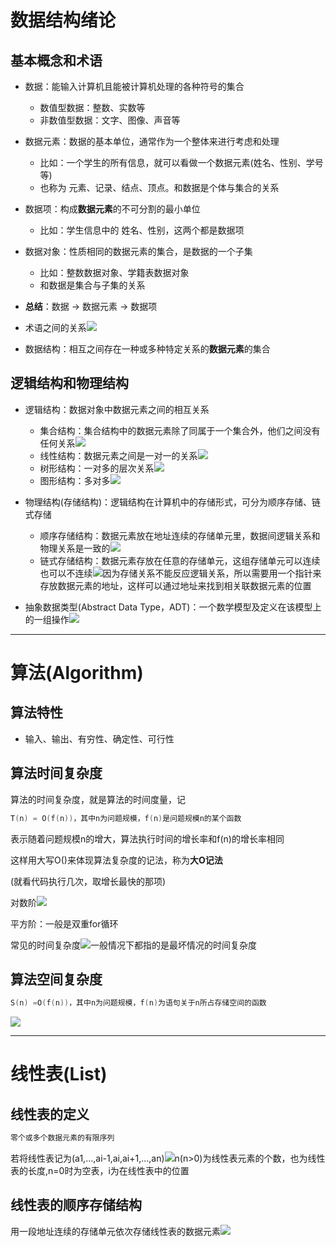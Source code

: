 # 数据结构绪论

## 基本概念和术语

* 数据：能输入计算机且能被计算机处理的各种符号的集合
    * 数值型数据：整数、实数等
    * 非数值型数据：文字、图像、声音等

* 数据元素：数据的基本单位，通常作为一个整体来进行考虑和处理
    * 比如：一个学生的所有信息，就可以看做一个数据元素(姓名、性别、学号等)
    * 也称为 元素、记录、结点、顶点。和数据是个体与集合的关系

* 数据项：构成**数据元素**的不可分割的最小单位
    * 比如：学生信息中的 姓名、性别，这两个都是数据项

* 数据对象：性质相同的数据元素的集合，是数据的一个子集
    * 比如：整数数据对象、学籍表数据对象
    * 和数据是集合与子集的关系

* **总结**：数据 -> 数据元素 -> 数据项

* 术语之间的关系![](images/2022-06-16-22-30-54.png)

* 数据结构：相互之间存在一种或多种特定关系的**数据元素**的集合

## 逻辑结构和物理结构

* 逻辑结构：数据对象中数据元素之间的相互关系
    * 集合结构：集合结构中的数据元素除了同属于一个集合外，他们之间没有任何关系![](images/2022-06-16-22-36-29.png)
    * 线性结构：数据元素之间是一对一的关系![](images/2022-06-16-22-37-19.png)
    * 树形结构：一对多的层次关系![](images/2022-06-16-22-38-03.png)
    * 图形结构：多对多![](images/2022-06-16-22-40-18.png)

* 物理结构(存储结构)：逻辑结构在计算机中的存储形式，可分为顺序存储、链式存储
    * 顺序存储结构：数据元素放在地址连续的存储单元里，数据间逻辑关系和物理关系是一致的![](images/2022-06-16-22-51-54.png)
    * 链式存储结构：数据元素存放在任意的存储单元，这组存储单元可以连续也可以不连续![](images/2022-06-16-22-52-51.png)因为存储关系不能反应逻辑关系，所以需要用一个指针来存放数据元素的地址，这样可以通过地址来找到相关联数据元素的位置

* 抽象数据类型(Abstract Data Type，ADT)：一个数学模型及定义在该模型上的一组操作![](images/2022-06-16-22-56-29.png)

---

# 算法(Algorithm)

## 算法特性

* 输入、输出、有穷性、确定性、可行性

## 算法时间复杂度

算法的时间复杂度，就是算法的时间度量，记
```c
T(n) = O(f(n))，其中n为问题规模，f(n)是问题规模n的某个函数
```
表示随着问题规模n的增大，算法执行时间的增长率和f(n)的增长率相同

这样用大写O()来体现算法复杂度的记法，称为**大O记法**

(就看代码执行几次，取增长最快的那项)

对数阶![](images/2022-06-16-23-17-31.png)


平方阶：一般是双重for循环

常见的时间复杂度![](images/2022-06-16-23-19-32.png)一般情况下都指的是最坏情况的时间复杂度

## 算法空间复杂度

```c
S(n) =O(f(n))，其中n为问题规模，f(n)为语句关于n所占存储空间的函数
```

![](images/2022-06-16-23-23-46.png)

---

# 线性表(List)

## 线性表的定义
```c
零个或多个数据元素的有限序列
```

若将线性表记为(a1,...,ai-1,ai,ai+1,...,an)![](images/2022-06-17-22-47-04.png)n(n>0)为线性表元素的个数，也为线性表的长度,n=0时为空表，i为在线性表中的位置

## 线性表的顺序存储结构

用一段地址连续的存储单元依次存储线性表的数据元素![](images/2022-06-17-22-53-35.png)